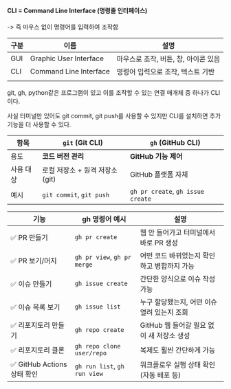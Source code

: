 #### CLI = Command Line Interface (명령줄 인터페이스)
-> 즉 마우스 없이 명령어를 입력하여 조작함

| 구분  | 이름                     | 설명                     |
| --- | ---------------------- | ---------------------- |
| GUI | Graphic User Interface | 마우스로 조작, 버튼, 창, 아이콘 있음 |
| CLI | Command Line Interface | 명령어 입력으로 조작, 텍스트 기반    |
|     |                        |                        |
git, gh, python같은 프로그램이 있고 이를 조작할 수 있는 연결 매개체 중 하나가 CLI이다.

사실 터미널만 있어도 git commit, git push를 사용할 수 있지만 CLI를 설치하면 추가 기능을 더 사용할 수 있다.

| 항목    | `git` (Git CLI)          | `gh` (GitHub CLI)                 |
| ----- | ------------------------ | --------------------------------- |
| 용도    | **코드 버전 관리**             | **GitHub 기능 제어**                  |
| 사용 대상 | 로컬 저장소 + 원격 저장소(git)     | GitHub 플랫폼 자체                     |
| 예시    | `git commit`, `git push` | `gh pr create`, `gh issue create` |


|기능|gh 명령어 예시|설명|
|---|---|---|
|✅ PR 만들기|`gh pr create`|웹 안 들어가고 터미널에서 바로 PR 생성|
|✅ PR 보기/머지|`gh pr view`, `gh pr merge`|어떤 코드 바뀌었는지 확인하고 병합까지 가능|
|✅ 이슈 만들기|`gh issue create`|간단한 양식으로 이슈 작성 가능|
|✅ 이슈 목록 보기|`gh issue list`|누구 할당됐는지, 어떤 이슈 열려 있는지 조회|
|✅ 리포지토리 만들기|`gh repo create`|GitHub 웹 들어갈 필요 없이 새 저장소 생성|
|✅ 리포지토리 클론|`gh repo clone user/repo`|복제도 훨씬 간단하게 가능|
|✅ GitHub Actions 상태 확인|`gh run list`, `gh run view`|워크플로우 실행 상태 확인 (자동 배포 등)|
